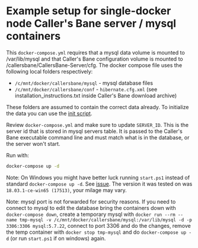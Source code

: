 # Example setup for single-docker node Caller's Bane server / mysql containers

This `docker-compose.yml` requires that a mysql data volume is mounted to /var/lib/mysql and that Caller's Bane configuration volume is mounted to /callersbane/CallersBane-Server/cfg. The docker compose file uses the following local folders respectively:

- `/c/mnt/docker/callersbane/mysql` - mysql database files
- `/c/mnt/docker/callersbane/conf` - `hibernate.cfg.xml` (see installation_instructions.txt inside Caller's Bane download archive)

These folders are assumed to contain the correct data already. To initialize the data you can use the [init script](../init).

Review `docker-compose.yml` and make sure to update `SERVER_ID`. This is the server id that is stored in mysql servers table. It is passed to the Caller's Bane executable command line and must match what is in the database, or the server won't start.

Run with:

```bash
docker-compose up -d
```

Note: On Windows you might have better luck running `start.ps1` instead of standard `docker-compose up -d`. See [issue](https://github.com/docker/for-win/issues/1829). The version it was tested on was `18.03.1-ce-win65 (17513)`, your milage may vary.

Note: mysql port is not forwarded for security reasons. If you need to connect to mysql to edit the database bring the containers down with `docker-compose down`, create a temporary mysql with `docker run --rm --name tmp-mysql -v /c/mnt/docker/callersbane/mysql:/var/lib/mysql -d -p 3306:3306 mysql:5.7.22`, connect to port 3306 and do the changes, remove the temp container with `docker stop tmp-mysql` and do `docker-compose up -d` (or run `start.ps1` if on windows) again.
